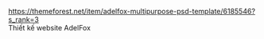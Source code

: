 https://themeforest.net/item/adelfox-multipurpose-psd-template/6185546?s_rank=3 
<br>Thiết kế website AdelFox<br>
